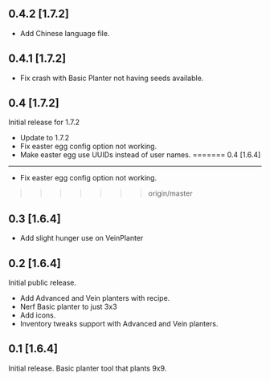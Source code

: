 0.4.2 [1.7.2]
-----

* Add Chinese language file.

0.4.1 [1.7.2]
---

* Fix crash with Basic Planter not having seeds available.

0.4 [1.7.2]
---

Initial release for 1.7.2
* Update to 1.7.2
* Fix easter egg config option not working.
* Make easter egg use UUIDs instead of user names.
=======
0.4 [1.6.4]
---

* Fix easter egg config option not working. 
>>>>>>> origin/master

0.3 [1.6.4]
---

* Add slight hunger use on VeinPlanter

0.2 [1.6.4]
---

Initial public release.
* Add Advanced and Vein planters with recipe.
* Nerf Basic planter to just 3x3
* Add icons.
* Inventory tweaks support with Advanced and Vein planters.

0.1 [1.6.4]
---

Initial release. Basic planter tool that plants 9x9.

